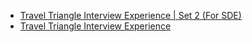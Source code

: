  - [Travel Triangle Interview Experience | Set 2 (For SDE)](https://www.geeksforgeeks.org/travel-triangle-interview-experience-set-2/)
- [Travel Triangle Interview Experience](https://www.geeksforgeeks.org/travel-triangle-interview-experience/)